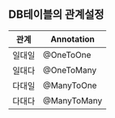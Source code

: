 ## DB테이블의 관계설정

| 관계   | Annotation  |
| ------ | ----------- |
| 일대일 | @OneToOne   |
| 일대다 | @OneToMany  |
| 다대일 | @ManyToOne  |
| 다대다 | @ManyToMany |

